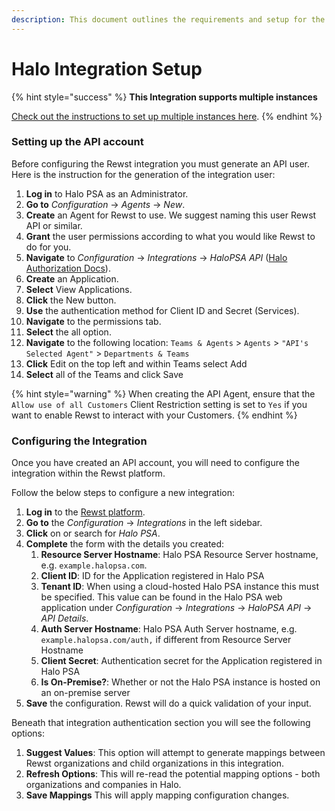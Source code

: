 ```yaml
---
description: This document outlines the requirements and setup for the Halo integration.
---
```


# Halo Integration Setup

{% hint style="success" %}
**This Integration supports multiple instances**

[Check out the instructions to set up multiple instances here](../../general/multi-instance-integration/multi-instance-integration-setup.md).
{% endhint %}

### Setting up the API account

Before configuring the Rewst integration you must generate an API user. Here is the instruction for the generation of the integration user:

1. **Log in** to Halo PSA as an Administrator.
2. **Go to** _Configuration_ → _Agents_ → _New_.
3. **Create** an Agent for Rewst to use. We suggest naming this user Rewst API or similar.
4. **Grant** the user permissions according to what you would like Rewst to do for you.
5. **Navigate** to _Configuration_ → _Integrations_ → _HaloPSA API_ ([Halo Authorization Docs](https://halo.haloservicedesk.com/apidoc/authorisation)).
6. **Create** an Application.
7. **Select** View Applications.
8. **Click** the New button.
9. **Use** the authentication method for Client ID and Secret (Services).
10. **Navigate** to the permissions tab.
11. **Select** the all option.
12. **Navigate** to the following location: `Teams & Agents` > `Agents` > `"API's Selected Agent"` > `Departments & Teams`
13. **Click** Edit on the top left and within Teams select Add
14. **Select** all of the Teams and click Save

{% hint style="warning" %}
When creating the API Agent, ensure that the `Allow use of all Customers` Client Restriction setting is set to `Yes` if you want to enable Rewst to interact with your Customers.
{% endhint %}

### Configuring the Integration

Once you have created an API account, you will need to configure the integration within the Rewst platform.

Follow the below steps to configure a new integration:

1. **Log in** to the [Rewst platform](https://app.rewst.io/).
2. **Go to** the _Configuration_ → _Integrations_ in the left sidebar.
3. **Click** on or search for _Halo PSA_.
4. **Complete** the form with the details you created:
   1. **Resource Server Hostname**: Halo PSA Resource Server hostname, e.g. `example.halopsa.com`.
   2. **Client ID**: ID for the Application registered in Halo PSA
   3. **Tenant ID**: When using a cloud-hosted Halo PSA instance this must be specified. This value can be found in the Halo PSA web application under _Configuration_ → _Integrations_ → _HaloPSA API_ → _API Details_.
   4. **Auth Server Hostname**: Halo PSA Auth Server hostname, e.g. `example.halopsa.com/auth,` if different from Resource Server Hostname
   5. **Client Secret**: Authentication secret for the Application registered in Halo PSA
   6. **Is On-Premise?**: Whether or not the Halo PSA instance is hosted on an on-premise server
5. **Save** the configuration. Rewst will do a quick validation of your input.

Beneath that integration authentication section you will see the following options:

1. **Suggest Values**: This option will attempt to generate mappings between Rewst organizations and child organizations in this integration.
2. **Refresh Options**: This will re-read the potential mapping options - both organizations and companies in Halo.
3. **Save Mappings** This will apply mapping configuration changes.
